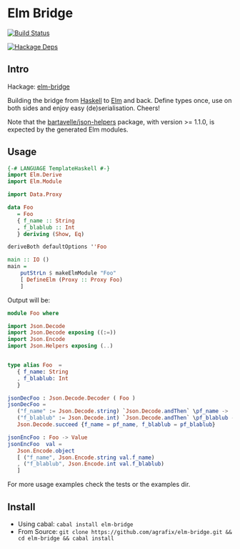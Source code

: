 Elm Bridge
=====

[![Build Status](https://travis-ci.org/agrafix/elm-bridge.svg)](https://travis-ci.org/agrafix/elm-bridge)

[![Hackage Deps](https://img.shields.io/hackage-deps/v/elm-bridge.svg)](http://packdeps.haskellers.com/reverse/elm-bridge)

## Intro

Hackage: [elm-bridge](http://hackage.haskell.org/package/elm-bridge)

Building the bridge from [Haskell](http://haskell.org) to [Elm](http://elm-lang.org) and back. Define types once, use on both sides and enjoy easy (de)serialisation. Cheers!

Note that the [bartavelle/json-helpers](http://package.elm-lang.org/packages/bartavelle/json-helpers/latest/) package, with version >= 1.1.0, is expected by the generated Elm modules.

## Usage

```haskell
{-# LANGUAGE TemplateHaskell #-}
import Elm.Derive
import Elm.Module

import Data.Proxy

data Foo
   = Foo
   { f_name :: String
   , f_blablub :: Int
   } deriving (Show, Eq)

deriveBoth defaultOptions ''Foo

main :: IO ()
main =
    putStrLn $ makeElmModule "Foo"
    [ DefineElm (Proxy :: Proxy Foo)
    ]

```

Output will be:

```elm
module Foo where

import Json.Decode
import Json.Decode exposing ((:=))
import Json.Encode
import Json.Helpers exposing (..)


type alias Foo  =
   { f_name: String
   , f_blablub: Int
   }

jsonDecFoo : Json.Decode.Decoder ( Foo )
jsonDecFoo =
   ("f_name" := Json.Decode.string) `Json.Decode.andThen` \pf_name ->
   ("f_blablub" := Json.Decode.int) `Json.Decode.andThen` \pf_blablub ->
   Json.Decode.succeed {f_name = pf_name, f_blablub = pf_blablub}

jsonEncFoo : Foo -> Value
jsonEncFoo  val =
   Json.Encode.object
   [ ("f_name", Json.Encode.string val.f_name)
   , ("f_blablub", Json.Encode.int val.f_blablub)
   ]
```

For more usage examples check the tests or the examples dir.

## Install

* Using cabal: `cabal install elm-bridge`
* From Source: `git clone https://github.com/agrafix/elm-bridge.git && cd elm-bridge && cabal install`
